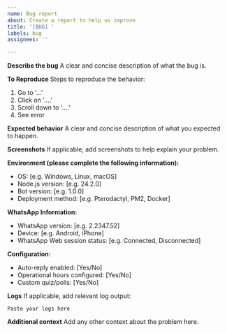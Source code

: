 ```yaml
---
name: Bug report
about: Create a report to help us improve
title: '[BUG] '
labels: bug
assignees: ''

---
```


**Describe the bug**
A clear and concise description of what the bug is.

**To Reproduce**
Steps to reproduce the behavior:
1. Go to '...'
2. Click on '....'
3. Scroll down to '....'
4. See error

**Expected behavior**
A clear and concise description of what you expected to happen.

**Screenshots**
If applicable, add screenshots to help explain your problem.

**Environment (please complete the following information):**
 - OS: [e.g. Windows, Linux, macOS]
 - Node.js version: [e.g. 24.2.0]
 - Bot version: [e.g. 1.0.0]
 - Deployment method: [e.g. Pterodactyl, PM2, Docker]

**WhatsApp Information:**
 - WhatsApp version: [e.g. 2.2347.52]
 - Device: [e.g. Android, iPhone]
 - WhatsApp Web session status: [e.g. Connected, Disconnected]

**Configuration:**
- Auto-reply enabled: [Yes/No]
- Operational hours configured: [Yes/No]
- Custom quiz/polls: [Yes/No]

**Logs**
If applicable, add relevant log output:
```
Paste your logs here
```

**Additional context**
Add any other context about the problem here.
